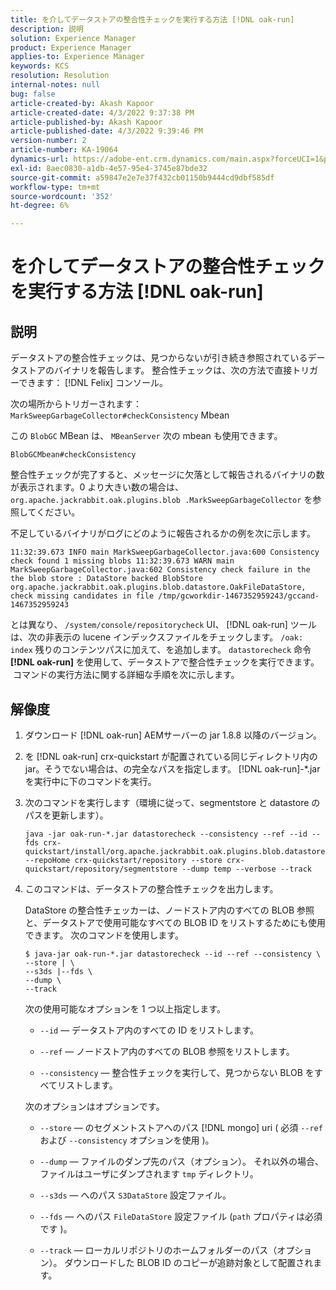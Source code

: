 ```yaml
---
title: を介してデータストアの整合性チェックを実行する方法 [!DNL oak-run]
description: 説明
solution: Experience Manager
product: Experience Manager
applies-to: Experience Manager
keywords: KCS
resolution: Resolution
internal-notes: null
bug: false
article-created-by: Akash Kapoor
article-created-date: 4/3/2022 9:37:38 PM
article-published-by: Akash Kapoor
article-published-date: 4/3/2022 9:39:46 PM
version-number: 2
article-number: KA-19064
dynamics-url: https://adobe-ent.crm.dynamics.com/main.aspx?forceUCI=1&pagetype=entityrecord&etn=knowledgearticle&id=68a58547-96b3-ec11-983f-000d3a5d09d6
exl-id: 8aec0830-a1db-4e57-95e4-3745e87bde32
source-git-commit: a59847e2e7e37f432cb01150b9444cd9dbf585df
workflow-type: tm+mt
source-wordcount: '352'
ht-degree: 6%

---
```


# を介してデータストアの整合性チェックを実行する方法 [!DNL oak-run]

## 説明

データストアの整合性チェックは、見つからないが引き続き参照されているデータストアのバイナリを報告します。 整合性チェックは、次の方法で直接トリガーできます： [!DNL Felix] コンソール。

次の場所からトリガーされます： `MarkSweepGarbageCollector#checkConsistency` Mbean

この `BlobGC` MBean は、 `MBeanServer` 次の mbean も使用できます。

```
BlobGCMbean#checkConsistency
```

整合性チェックが完了すると、メッセージに欠落として報告されるバイナリの数が表示されます。0 より大きい数の場合は、 `org.apache.jackrabbit.oak.plugins.blob .MarkSweepGarbageCollector` を参照してください。

不足しているバイナリがログにどのように報告されるかの例を次に示します。

```
11:32:39.673 INFO main MarkSweepGarbageCollector.java:600 Consistency check found 1 missing blobs 11:32:39.673 WARN main MarkSweepGarbageCollector.java:602 Consistency check failure in the the blob store : DataStore backed BlobStore org.apache.jackrabbit.oak.plugins.blob.datastore.OakFileDataStore, check missing candidates in file /tmp/gcworkdir-1467352959243/gccand-1467352959243
```

とは異なり、 `/system/console/repositorycheck` UI、 [!DNL oak-run] ツールは、次の非表示の lucene インデックスファイルをチェックします。 `/oak: index` 残りのコンテンツパスに加えて、を追加します。 `datastorecheck` 命令 <b>[!DNL oak-run] </b>を使用して、データストアで整合性チェックを実行できます。  コマンドの実行方法に関する詳細な手順を次に示します。

## 解像度

1. ダウンロード [!DNL oak-run] AEMサーバーの jar 1.8.8 以降のバージョン。

1. を [!DNL oak-run] crx-quickstart が配置されている同じディレクトリ内の jar。そうでない場合は、の完全なパスを指定します。 [!DNL oak-run]-\*.jar を実行中に下のコマンドを実行。

1. 次のコマンドを実行します（環境に従って、segmentstore と datastore のパスを更新します）。

   ```
   java -jar oak-run-*.jar datastorecheck --consistency --ref --id --fds crx-quickstart/install/org.apache.jackrabbit.oak.plugins.blob.datastore.FileDataStore.config --repoHome crx-quickstart/repository --store crx-quickstart/repository/segmentstore --dump temp --verbose --track
   ```

1. このコマンドは、データストアの整合性チェックを出力します。

   DataStore の整合性チェッカーは、ノードストア内のすべての BLOB 参照と、データストアで使用可能なすべての BLOB ID をリストするためにも使用できます。 次のコマンドを使用します。

   ```
   $ java-jar oak-run-*.jar datastorecheck --id --ref --consistency \
   --store | \
   --s3ds |--fds \
   --dump \
   --track
   ```

   次の使用可能なオプションを 1 つ以上指定します。

   - `--id`  — データストア内のすべての ID をリストします。

   - `--ref`  — ノードストア内のすべての BLOB 参照をリストします。

   - `--consistency`  — 整合性チェックを実行して、見つからない BLOB をすべてリストします。

   次のオプションはオプションです。

   - `--store`  — のセグメントストアへのパス [!DNL mongo] uri ( 必須 `--ref` および `--consistency` オプションを使用 )。

   - `--dump`  — ファイルのダンプ先のパス（オプション）。 それ以外の場合、ファイルはユーザにダンプされます `tmp` ディレクトリ。

   - `--s3ds`  — へのパス `S3DataStore` 設定ファイル。

   - `--fds`  — へのパス `FileDataStore` 設定ファイル (`path` プロパティは必須です )。

   - `--track`  — ローカルリポジトリのホームフォルダーのパス（オプション）。 ダウンロードした BLOB ID のコピーが追跡対象として配置されます。

